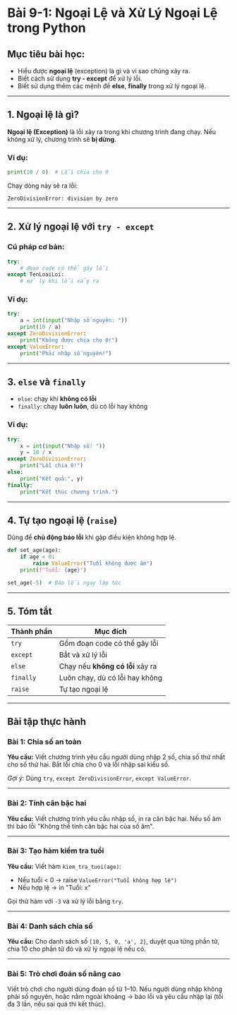 
# Bài 9-1: Ngoại Lệ và Xử Lý Ngoại Lệ trong Python

## Mục tiêu bài học:

* Hiểu được **ngoại lệ** (exception) là gì và vì sao chúng xảy ra.
* Biết cách sử dụng **try - except** để xử lý lỗi.
* Biết sử dụng thêm các mệnh đề **else**, **finally** trong xử lý ngoại lệ.

---

## 1. Ngoại lệ là gì?

**Ngoại lệ (Exception)** là lỗi xảy ra trong khi chương trình đang chạy. Nếu không xử lý, chương trình sẽ **bị dừng**.

### Ví dụ:

```python
print(10 / 0)  # Lỗi chia cho 0
```

Chạy dòng này sẽ ra lỗi:

```
ZeroDivisionError: division by zero
```

---

## 2. Xử lý ngoại lệ với `try - except`

### Cú pháp cơ bản:

```python
try:
    # đoạn code có thể gây lỗi
except TenLoaiLoi:
    # xử lý khi lỗi xảy ra
```

### Ví dụ:

```python
try:
    a = int(input("Nhập số nguyên: "))
    print(10 / a)
except ZeroDivisionError:
    print("Không được chia cho 0!")
except ValueError:
    print("Phải nhập số nguyên!")
```

---

## 3. `else` và `finally`

* `else`: chạy khi **không có lỗi**
* `finally`: chạy **luôn luôn**, dù có lỗi hay không

### Ví dụ:

```python
try:
    x = int(input("Nhập số: "))
    y = 10 / x
except ZeroDivisionError:
    print("Lỗi chia 0!")
else:
    print("Kết quả:", y)
finally:
    print("Kết thúc chương trình.")
```

---

## 4. Tự tạo ngoại lệ (`raise`)

Dùng để **chủ động báo lỗi** khi gặp điều kiện không hợp lệ.

```python
def set_age(age):
    if age < 0:
        raise ValueError("Tuổi không được âm")
    print(f"Tuổi: {age}")

set_age(-5)  # Báo lỗi ngay lập tức
```

---

## 5. Tóm tắt

| Thành phần | Mục đích                         |
| ---------- | -------------------------------- |
| `try`      | Gồm đoạn code có thể gây lỗi     |
| `except`   | Bắt và xử lý lỗi                 |
| `else`     | Chạy nếu **không có lỗi** xảy ra |
| `finally`  | Luôn chạy, dù có lỗi hay không   |
| `raise`    | Tự tạo ngoại lệ                  |

---

## Bài tập thực hành

### Bài 1: Chia số an toàn

**Yêu cầu:** Viết chương trình yêu cầu người dùng nhập 2 số, chia số thứ nhất cho số thứ hai. Bắt lỗi chia cho 0 và lỗi nhập sai kiểu số.

*Gợi ý:* Dùng `try`, `except ZeroDivisionError`, `except ValueError`.

---

### Bài 2: Tính căn bậc hai

**Yêu cầu:** Viết chương trình yêu cầu nhập số, in ra căn bậc hai. Nếu số âm thì báo lỗi "Không thể tính căn bậc hai của số âm".

---

### Bài 3: Tạo hàm kiểm tra tuổi

**Yêu cầu:** Viết hàm `kiem_tra_tuoi(age)`:

* Nếu tuổi < 0 → raise `ValueError("Tuổi không hợp lệ")`
* Nếu hợp lệ → in "Tuổi: x"

Gọi thử hàm với `-3` và xử lý lỗi bằng `try`.

---

### Bài 4: Danh sách chia số

**Yêu cầu:** Cho danh sách số `[10, 5, 0, 'a', 2]`, duyệt qua từng phần tử, chia 10 cho phần tử đó và xử lý ngoại lệ nếu có.

---

### Bài 5: Trò chơi đoán số nâng cao

Viết trò chơi cho người dùng đoán số từ 1–10. Nếu người dùng nhập không phải số nguyên, hoặc nằm ngoài khoảng → báo lỗi và yêu cầu nhập lại (tối đa 3 lần, nếu sai quá thì kết thúc).

